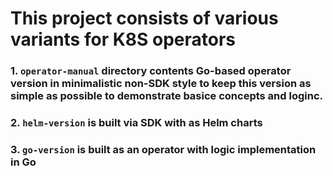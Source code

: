 # This project consists of various variants for K8S operators

### 1. `operator-manual` directory contents Go-based operator version in minimalistic non-SDK style to keep this version as simple as possible to demonstrate basice concepts and loginc.
### 2. `helm-version` is built via SDK with as Helm charts
### 3. `go-version` is built as an operator with logic implementation in Go 
